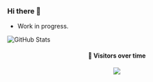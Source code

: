 ### Hi there 👋
- Work in progress.

<!--
**mrmarda/mrmarda** is a ✨ _special_ ✨ repository because its `README.md` (this file) appears on your GitHub profile.

Here are some ideas to get you started:

- 🔭 I’m currently working on ...
- 🌱 I’m currently learning ...
- 👯 I’m looking to collaborate on ...
- 🤔 I’m looking for help with ...
- 💬 Ask me about ...
- 📫 How to reach me: ...
- 😄 Pronouns: ...
- ⚡ Fun fact: ...
-->

<!-- GitHub Stats Card -->
![GitHub Stats](https://github-readme-stats.vercel.app/api?mrmarda=mrmarda&show_icons=true&count_private=true)


<div align="center">

#### 🌟 Visitors over time
![](https://komarev.com/ghpvc/?username=mrmarda&label=PROFILE+VIEWS&style=plastic)

</div>
